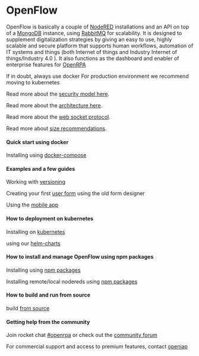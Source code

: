 # OpenFlow

OpenFlow is basically a couple of [NodeRED](https://nodered.org/) installations and an API on top of a [MongoDB](https://www.mongodb.com/) instance, using [RabbitMQ](https://www.rabbitmq.com/) for scalability. It is designed to supplement digitalization strategies by giving an easy to use, highly scalable and secure platform that supports human workflows, automation of IT systems and things (both Internet of things and  Industry Internet of things/Industry 4.0 ). It also functions as the dashboard and enabler of enterprise features for [OpenRPA](https://github.com/open-rpa/openrpa)

If in doubt, always use docker
For production environment we recommend moving to kubernetes

Read more about the [security model here](securitymodel).

Read more about the [architecture here](architecture).

Read more about the [web socket protocol](protocol).

Read more about [size recommendations](requirements).

#### Quick start using docker
Installing using [docker-compose](dockercompose)

#### Examples and a few guides

Working with [versioning](versioning)

Creating your first [user form](forms_old) using the old form designer

Using the [mobile app](mobileapp)

#### How to deployment on kubernetes

Installing on [kubernetes](kubernetes)

using our [helm-charts](https://github.com/open-rpa/helm-charts/)

#### How to install and manage OpenFlow using npm packages
Installing using [npm packages](npmopenflow)

Installing remote/local nodereds using [npm packages](npmnodered)

#### How to build and run from source
build [from source](buildsource)

#### Getting help from the community
Join rocket chat [#openrpa](https://rocket.openiap.io/)
or check out the [community forum](https://nn.openiap.io/)

For commercial support and access to premium features, contact [openiap](https://openiap.io/)

